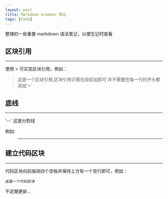 ```yaml
---
layout: post
title: Markdown Grammar 笔记
tags: [Code]
---
```

整理的一些重要 markdown 语法笔记，以便忘记时查看

## 区块引用
---- 
使用 \> 可实现区块引用，例如：

> 这是一个区块引用,区块引用只需在段前加即可
并不需要在每一行的开头都添加'\>'


## 底线
---- 
'--' 这是分割线

例如:

> ---- 


## 建立代码区块
---- 
代码区块向前缩进四个空格并保持上方有一个空行即可，例如：

	这是一个代码区块



  
  
不定期更新...